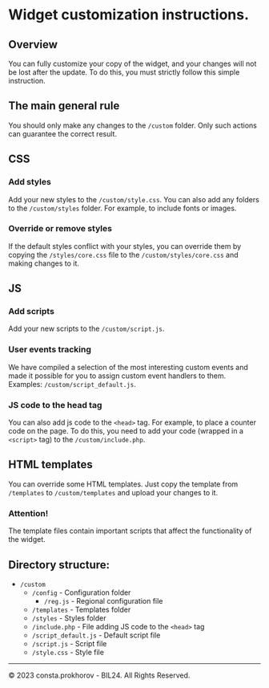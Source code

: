 # Widget customization instructions.

## Overview

You can fully customize your copy of the widget, and your changes will not be lost after the update. To do this, you must strictly follow this simple instruction.

## The main general rule

You should only make any changes to the `/custom` folder. Only such actions can guarantee the correct result.

## CSS

### Add styles

Add your new styles to the `/custom/style.css`.
You can also add any folders to the `/custom/styles` folder. For example, to include fonts or images.

### Override or remove styles

If the default styles conflict with your styles, you can override them by copying the `/styles/core.css` file to the `/custom/styles/core.css` and making changes to it.

## JS

### Add scripts

Add your new scripts to the `/custom/script.js`.

### User events tracking

We have compiled a selection of the most interesting custom events and made it possible for you to assign custom event handlers to them. Examples: `/custom/script_default.js`.

### JS code to the head tag

You can also add js code to the `<head>` tag. For example, to place a counter code on the page. To do this, you need to add your code (wrapped in a `<script>` tag) to the `/custom/include.php`.

## HTML templates

You can override some HTML templates. Just copy the template from `/templates` to `/custom/templates` and upload your changes to it.

### Attention!

The template files contain important scripts that affect the functionality of the widget.

## Directory structure:

* `/custom`
	* `/config` - Configuration folder
		* `/reg.js` - Regional configuration file
	* `/templates` - Templates folder
	* `/styles` - Styles folder
	* `/include.php` - File adding JS code to the `<head>` tag
	* `/script_default.js` - Default script file
	* `/script.js` - Script file
	* `/style.css` - Style file

- - -
© 2023 consta.prokhorov - BIL24. All Rights Reserved.
